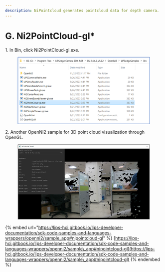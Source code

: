 ```yaml
---
description: NiPointcloud generates pointcloud data for depth camera.
---
```


# G. Ni2PointCloud-gl\*

1\.     In Bin, click Ni2PointCloud-gl.exe.

<figure><img src="../../.gitbook/assets/global_camera/sample_codes/image (46).png" alt=""><figcaption></figcaption></figure>

&#x20;

2\.     Another OpenNI2 sample for 3D point cloud visualization through OpenGL.

<figure><img src="../../.gitbook/assets/global_camera/sample_codes/image (47).png" alt=""><figcaption></figcaption></figure>

{% embed url="https://lips-hci.gitbook.io/lips-developer-documentation/sdk-code-samples-and-languages-wrappers/openni2/sample_app#nipointcloud-gl" %}
[https://lips-hci.gitbook.io/lips-developer-documentation/sdk-code-samples-and-languages-wrappers/openni2/sample\_app#nipointcloud-gl](https://lips-hci.gitbook.io/lips-developer-documentation/sdk-code-samples-and-languages-wrappers/openni2/sample\_app#nipointcloud-gl)
{% endembed %}
